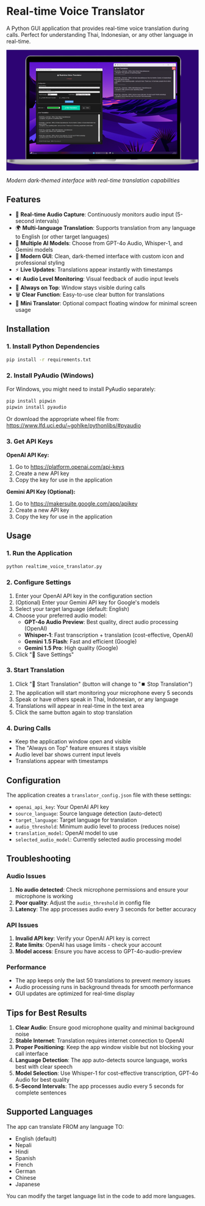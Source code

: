 # Real-time Voice Translator

A Python GUI application that provides real-time voice translation during calls. Perfect for understanding Thai, Indonesian, or any other language in real-time.

![Application Preview](preview.png)

*Modern dark-themed interface with real-time translation capabilities*

## Features

- 🎤 **Real-time Audio Capture**: Continuously monitors audio input (5-second intervals)
- 🌍 **Multi-language Translation**: Supports translation from any language to English (or other target languages)
- 🤖 **Multiple AI Models**: Choose from GPT-4o Audio, Whisper-1, and Gemini models
- 📱 **Modern GUI**: Clean, dark-themed interface with custom icon and professional styling
- ⚡ **Live Updates**: Translations appear instantly with timestamps
- 🔊 **Audio Level Monitoring**: Visual feedback of audio input levels
- 📌 **Always on Top**: Window stays visible during calls
- 🗑️ **Clear Function**: Easy-to-use clear button for translations
- 📱 **Mini Translator**: Optional compact floating window for minimal screen usage

## Installation

### 1. Install Python Dependencies

```bash
pip install -r requirements.txt
```

### 2. Install PyAudio (Windows)

For Windows, you might need to install PyAudio separately:

```bash
pip install pipwin
pipwin install pyaudio
```

Or download the appropriate wheel file from: https://www.lfd.uci.edu/~gohlke/pythonlibs/#pyaudio

### 3. Get API Keys

**OpenAI API Key:**
1. Go to https://platform.openai.com/api-keys
2. Create a new API key
3. Copy the key for use in the application

**Gemini API Key (Optional):**
1. Go to https://makersuite.google.com/app/apikey
2. Create a new API key
3. Copy the key for use in the application

## Usage

### 1. Run the Application

```bash
python realtime_voice_translator.py
```

### 2. Configure Settings

1. Enter your OpenAI API key in the configuration section
2. (Optional) Enter your Gemini API key for Google's models
3. Select your target language (default: English)
4. Choose your preferred audio model:
   - **GPT-4o Audio Preview**: Best quality, direct audio processing (OpenAI)
   - **Whisper-1**: Fast transcription + translation (cost-effective, OpenAI)
   - **Gemini 1.5 Flash**: Fast and efficient (Google)
   - **Gemini 1.5 Pro**: High quality (Google)
5. Click "💾 Save Settings"

### 3. Start Translation

1. Click "🎤 Start Translation" (button will change to "⏹️ Stop Translation")
2. The application will start monitoring your microphone every 5 seconds
3. Speak or have others speak in Thai, Indonesian, or any language
4. Translations will appear in real-time in the text area
5. Click the same button again to stop translation

### 4. During Calls

- Keep the application window open and visible
- The "Always on Top" feature ensures it stays visible
- Audio level bar shows current input levels
- Translations appear with timestamps

## Configuration

The application creates a `translator_config.json` file with these settings:

- `openai_api_key`: Your OpenAI API key
- `source_language`: Source language detection (auto-detect)
- `target_language`: Target language for translation
- `audio_threshold`: Minimum audio level to process (reduces noise)
- `translation_model`: OpenAI model to use
- `selected_audio_model`: Currently selected audio processing model

## Troubleshooting

### Audio Issues

1. **No audio detected**: Check microphone permissions and ensure your microphone is working
2. **Poor quality**: Adjust the `audio_threshold` in config file
3. **Latency**: The app processes audio every 3 seconds for better accuracy

### API Issues

1. **Invalid API key**: Verify your OpenAI API key is correct
2. **Rate limits**: OpenAI has usage limits - check your account
3. **Model access**: Ensure you have access to GPT-4o-audio-preview

### Performance

- The app keeps only the last 50 translations to prevent memory issues
- Audio processing runs in background threads for smooth performance
- GUI updates are optimized for real-time display

## Tips for Best Results

1. **Clear Audio**: Ensure good microphone quality and minimal background noise
2. **Stable Internet**: Translation requires internet connection to OpenAI
3. **Proper Positioning**: Keep the app window visible but not blocking your call interface
4. **Language Detection**: The app auto-detects source language, works best with clear speech
5. **Model Selection**: Use Whisper-1 for cost-effective transcription, GPT-4o Audio for best quality
6. **5-Second Intervals**: The app processes audio every 5 seconds for complete sentences

## Supported Languages

The app can translate FROM any language TO:
- English (default)
- Nepali
- Hindi
- Spanish
- French
- German
- Chinese
- Japanese

You can modify the target language list in the code to add more languages.

